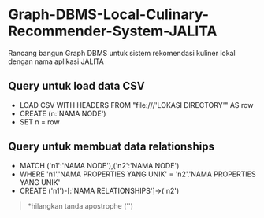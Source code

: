 # Graph-DBMS-Local-Culinary-Recommender-System-JALITA
Rancang bangun Graph DBMS untuk sistem rekomendasi kuliner lokal dengan nama aplikasi JALITA

## Query untuk load data CSV
- LOAD CSV WITH HEADERS FROM "file:///'LOKASI DIRECTORY'" AS row
- CREATE (n:'NAMA NODE')
- SET n = row

## Query untuk membuat data relationships
- MATCH ('n1':'NAMA NODE'),('n2':'NAMA NODE')
- WHERE 'n1'.'NAMA PROPERTIES YANG UNIK' = 'n2'.'NAMA PROPERTIES YANG UNIK'
- CREATE ('n1')-[:'NAMA RELATIONSHIPS']->('n2')
> *hilangkan tanda apostrophe ('')
